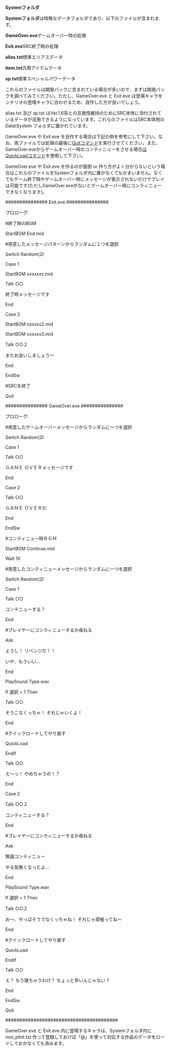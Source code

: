 **Systemフォルダ**

**Systemフォルダ**は特殊なデータフォルダであり、以下のファイルが含まれます。

**GameOver.eve**ゲームオーバー時の処理

**Exit.eve**SRC終了時の処理

**alias.txt**標準エリアスデータ

**item.txt**汎用アイテムデータ

**sp.txt**標準スペシャルパワーデータ

これらのファイルは開発パックに含まれている場合が多いので、まずは開発パックを調べてみてください。ただし、GameOver.eve と Exit.eve は登場キャラをシナリオの登場キャラに合わせるため、自作した方が良いでしょう。

alias.txt 及び sp.txt はVer.1.6系との互換性維持のためにSRC本体に添付されているデータが流用できるようになっています。これらのファイルはSRC本体側の Data\System フォルダに置かれています。

GameOver.eve や Exit.eve を自作する場合は下記の例を参考にして下さい。なお、両ファイルでは処理の最後に[Quitコマンド](Quitコマンド)を実行させてください。また、GameOver.eveからゲームオーバー時のコンティニューをさせる場合[はQuickLoadコマンド](はQuickLoadコマンド)を使用して下さい。

GameOver.eve や Exit.eve を作るのが面倒 or 作り方がよく分からないという場合はこれらのファイルをSystemフォルダ内に置かなくてもかまいません。なくてもゲーム終了時やゲームオーバー時にメッセージが表示されないだけでプレイは可能です(ただしGameOver.eveがないとゲームオーバー時にコンティニューできなくなります)。

############### Exit.eve ###############

プロローグ:

#終了時のBGM

StartBGM End.mid

#用意したメッセージパターンからランダムに１つを選択

Switch Random(2)

Case 1

StartBGM xxxxxxx.mid

Talk ○○

終了時メッセージです

End

Case 2

StartBGM xxxxxx2.mid

StartBGM xxxxxx3.mid

Talk ○○２

またお会いしましょう～

End

EndSw

#SRCを終了

Quit

############### GameOver.eve ###############

プロローグ:

#用意したゲームオーバーメッセージからランダムに一つを選択

Switch Random(2)

Case 1

Talk ○○

ＧＡＭＥ ＯＶＥＲメッセージです

End

Case 2

Talk ○○

ＧＡＭＥ ＯＶＥＲだ

End

EndSw

#コンティニュー時ＢＧＭ

StartBGM Continue.mid

Wait 10

#用意したコンティニューメッセージからランダムに一つを選択

Switch Random(2)

Case 1

Talk ○○

コンテニューする？

End

#プレイヤーにコンティニューするか尋ねる

Ask

ようし！ リベンジだ！！

いや、もういい…

End

PlaySound Type.wav

If 選択 = 1 Then

Talk ○○

そうこなくっちゃ！ それじゃいくよ！

End

#クイックロードしてやり直す

QuickLoad

Endif

Talk ○○

え～っ！ やめちゃうの！？

End

Case 2

Talk ○○２

コンティニューする？

End

#プレイヤーにコンティニューするか尋ねる

Ask

無論コンティニュー

やる気無くなったよ…

End

PlaySound Type.wav

If 選択 = 1 Then

Talk ○○２

お～、やっぱそうでなくっちゃね！ それじゃ頑張ってね～

End

#クイックロードしてやり直す

QuickLoad

Endif

Talk ○○

え？ もう寝ちゃうわけ？ ちょっと早いんじゃない？

End

EndSw

Quit

########################################

GameOver.eve と Exit.eve 内に登場するキャラは、Systemフォルダ内に non\_pilot.txt 作って登録しておけば「@」を使って対応する作品のデータをロードしておかなくても済みます。
